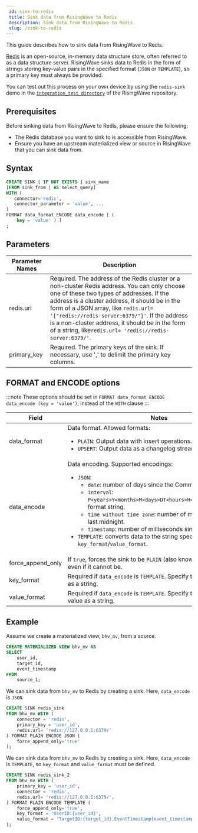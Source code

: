 ```yaml
---
 id: sink-to-redis
 title: Sink data from RisingWave to Redis
 description: Sink data from RisingWave to Redis.
 slug: /sink-to-redis
---
```


This guide describes how to sink data from RisingWave to Redis.

[Redis](https://redis.io) is an open-source, in-memory data structure store, often referred to as a data structure server. RisingWave sinks data to Redis in the form of strings storing key-value pairs in the specified format (`JSON` or `TEMPLATE`), so a primary key must always be provided.

You can test out this process on your own device by using the `redis-sink` demo in the [`integration_test directory`](https://github.com/risingwavelabs/risingwave/tree/main/integration_tests) of the RisingWave repository.

## Prerequisites

Before sinking data from RisingWave to Redis, please ensure the following:

- The Redis database you want to sink to is accessible from RisingWave.
- Ensure you have an upstream materialized view or source in RisingWave that you can sink data from.

## Syntax

```sql
CREATE SINK [ IF NOT EXISTS ] sink_name
[FROM sink_from | AS select_query]
WITH (
   connector='redis',
   connector_parameter = 'value', ...
)
FORMAT data_format ENCODE data_encode [ (
    key = 'value' ) ]
;
```

## Parameters

| Parameter Names | Description |
| --------------- | ---------------------------------------------------------------------- |
|redis.url | Required. The address of the Redis cluster or a non-cluster Redis address. You can only choose one of these two types of addresses. If the address is a cluster address, it should be in the form of a JSON array, like `redis.url= '["redis://redis-server:6379/"]'`. If the address is a non-cluster address, it should be in the form of a string, like`redis.url= 'redis://redis-server:6379/'`.|
|primary_key| Required. The primary keys of the sink. If necessary, use ',' to delimit the primary key columns. |

## FORMAT and ENCODE options

:::note
These options should be set in `FORMAT data_format ENCODE data_encode (key = 'value')`, instead of the `WITH` clause
:::

| Field | Notes |
| --------------- | ---------------------------------------------------------------------- |
|data_format| Data format. Allowed formats:<ul><li> `PLAIN`: Output data with insert operations.</li><li> `UPSERT`: Output data as a changelog stream. </li></ul>|
|data_encode| Data encoding. Supported encodings:  <ul><li>`JSON`:<ul><li>`date`: number of days since the Common Era (CE).</li></ul><ul><li>`interval`: `P<years>Y<months>M<days>DT<hours>H<minutes>M<seconds>S` format string.</li></ul><ul><li>`time without time zone`: number of milliseconds past the last midnight.</li></ul><ul><li>`timestamp`: number of milliseconds since the Epoch.</li></ul></li><li>`TEMPLATE`: converts data to the string specified by `key_format`/`value_format`.</li></ul> |
|force_append_only| If `true`, forces the sink to be `PLAIN` (also known as `append-only`), even if it cannot be.|
|key_format| Required if `data_encode` is `TEMPLATE`. Specify the format for the key as a string. |
|value_format| Required if `data_encode` is `TEMPLATE`. Specify the format for the value as a string. |

## Example

Assume we create a materialized view, `bhv_mv`, from a source.

```sql
CREATE MATERIALIZED VIEW bhv_mv AS
SELECT
    user_id,
    target_id,
    event_timestamp
FROM
    source_1;
```

We can sink data from `bhv_mv` to Redis by creating a sink. Here, `data_encode` is `JSON`.

```sql
CREATE SINK redis_sink
FROM bhv_mv WITH (
    connector = 'redis',
    primary_key = 'user_id',
    redis.url= 'redis://127.0.0.1:6379/'
) FORMAT PLAIN ENCODE JSON (
    force_append_only='true'
);
```

We can sink data from `bhv_mv` to Redis by creating a sink. Here, `data_encode` is `TEMPLATE`, so `key_format` and `value_format` must be defined.

```sql
CREATE SINK redis_sink_2
FROM bhv_mv WITH (
    primary_key = 'user_id',
    connector = 'redis',
    redis.url= 'redis://127.0.0.1:6379/',
) FORMAT PLAIN ENCODE TEMPLATE (
    force_append_only='true',
    key_format = 'UserID:{user_id}',
    value_format = 'TargetID:{target_id},EventTimestamp{event_timestamp}'
);
```

